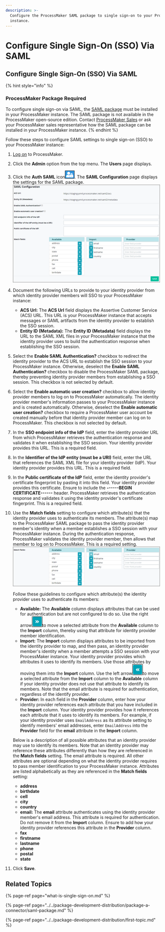 ```yaml
---
description: >-
  Configure the ProcessMaker SAML package to single sign-on to your ProcessMaker
  instance.
---
```


# Configure Single Sign-On \(SSO\) Via SAML

## Configure Single Sign-On \(SSO\) Via SAML

{% hint style="info" %}
### ProcessMaker Package Required

To configure single sign-on via SAML, the [SAML package](../../package-development-distribution/package-a-connector/saml-package.md) must be installed in your ProcessMaker instance. The SAML package is not available in the ProcessMaker open-source edition. Contact [ProcessMaker Sales](mailto:sales@processmaker.com) or ask your ProcessMaker sales representative how the SAML package can be installed in your ProcessMaker instance.
{% endhint %}

Follow these steps to configure SAML settings to single sign-on \(SSO\) to your ProcessMaker instance:

1. [Log on](../../using-processmaker/log-in.md#log-in) to ProcessMaker.
2. Click the **Admin** option from the top menu. The **Users** page displays.
3. Click the **Auth SAML** icon![](../../.gitbook/assets/auth-saml-icon-package-admin.png). The **SAML Configuration** page displays the settings for the SAML package. ![](../../.gitbook/assets/saml-configuration-package-admin.png) 
4. Document the following URLs to provide to your identity provider from which identity provider members will SSO to your ProcessMaker instance:
   * **ACS Url:** The **ACS Url** field displays the Assertive Customer Service \(ACS\) URL. This URL is your ProcessMaker instance that accepts messages or SAML artifacts from the identity provider to establish the SSO session.
   * **Entity ID \(Metadata\):** The **Entity ID \(Metadata\)** field displays the URL to the SAML XML files in your ProcessMaker instance that the identity provider uses to build the authentication response when establishing the SSO session.
5. Select the **Enable SAML Authentication?** checkbox to redirect the identity provider to the ACS URL to establish the SSO session to your ProcessMaker instance. Otherwise, deselect the **Enable SAML Authentication?** checkbox to disable the ProcessMaker SAML package, thereby preventing identity provider members from establishing a SSO session. This checkbox is not selected by default.
6. Select the **Enable automatic user creation?** checkbox to allow identity provider members to log on to ProcessMaker automatically. The identity provider member's information passes to your ProcessMaker instance and is created automatically. Otherwise, deselect the **Enable automatic user creation?** checkbox to require a ProcessMaker user account be created manually before that identity provider member can log on to ProcessMaker. This checkbox is not selected by default.
7. In the **SSO endpoint info of the IdP** field, enter the identity provider URL from which ProcessMaker retrieves the authentication response and validates it when establishing the SSO session. Your identity provider provides this URL. This is a required field.
8. In the **Identifier of the IdP entity \(must be a URI\)** field, enter the URL that references the SAML XML file for your identity provider \(IdP\). Your identity provider provides this URL. This is a required field.
9. In the **Public certificate of the IdP** field, enter the identity provider's certificate fingerprint by pasting it into this field. Your identity provider provides this certificate. Ensure to include the **------BEGIN CERTIFICATE------** header. ProcessMaker retrieves the authentication response and validates it using the identity provider's certificate fingerprint. This is a required field.
10. Use the **Match fields** setting to configure which attribute\(s\) that the identity provider uses to authenticate its members. The attribute\(s\) map to the ProcessMaker SAML package to pass the identity provider member's identity when a member establishes a SSO session with your ProcessMaker instance. During the authentication response, ProcessMaker validates the identity provider member, then allows that member to log on to ProcessMaker. This is a required setting.  
    ![](../../.gitbook/assets/saml-configuration-match-fields-package-admin.png) 

    Follow these guidelines to configure which attribute\(s\) the identity provider uses to authenticate its members:

    * **Available:** The **Available** column displays attributes that can be used for authentication but are not configured to do so. Use the right arrow![](../../.gitbook/assets/right-arrow-saml-configuration-package-admin.png)to move a selected attribute from the **Available** column to the **Import** column, thereby using that attribute for identity provider member identification.
    * **Import:** The **Import** column displays attributes to be imported from the identity provider to map, and then pass, an identity provider member's identity when a member attempts a SSO session with your ProcessMaker instance. Your identity provider provides which attributes it uses to identify its members. Use those attributes by moving them into the **Import** column. Use the left arrow![](../../.gitbook/assets/left-arrow-saml-configuration-package-admin.png)to move a selected attribute from the **Import** column to the **Available** column if your identity provider does not use that attribute to identify its members. Note that the email attribute is required for authentication, regardless of the identify provider.
    * **Provider:** In each field in the **Provider** column, enter how your identity provider references each attribute that you have included in the **Import** column. Your identity provider provides how it references each attribute that it uses to identify its members. For example, if your identity provider uses `EmailAddress` as its attribute setting to identify members' email addresses, enter `EmailAddress` into the **Provider** field for the **email** attribute in the **Import** column.

    Below is a description of all possible attributes that an identity provider may use to identify its members. Note that an identity provider may reference these attributes differently than how they are referenced in the **Match fields** setting. The email attribute is required. All other attributes are optional depending on what the identity provider requires to pass member identification to your ProcessMaker instance. Attributes are listed alphabetically as they are referenced in the **Match fields** setting:

    * **address**
    * **birthdate**
    * **cell**
    * **city**
    * **country**
    * **email:** The **email** attribute authenticates using the identity provider member's email address. This attribute is required for authentication. Do not remove it from the **Import** column. Ensure to add how your identity provider references this attribute in the **Provider** column.
    * **fax**
    * **firstname**
    * **lastname**
    * **phone**
    * **postal**
    * **state**

11. Click **Save**.

## Related Topics

{% page-ref page="what-is-single-sign-on.md" %}

{% page-ref page="../../package-development-distribution/package-a-connector/saml-package.md" %}

{% page-ref page="../../package-development-distribution/first-topic.md" %}

